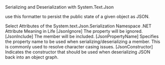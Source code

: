 Serializing and Deserialization with System.Text.Json

use this
formatter to persist the public state of a given object as JSON.

Select Attributes of the System.text.Json.Serialization Namespace
.NET Attribute Meaning in Life
[JsonIgnore] The property will be ignored.
[JsonInclude] The member will be included.
[JsonPropertyName] Specifies the property name to be used when serializing/deserializing a member.
This is commonly used to resolve character casing issues.
[JsonConstructor] Indicates the constructor that should be used when deserializing JSON back into
an object graph.

